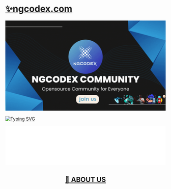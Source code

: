 # [✨ngcodex.com](https://ngcodex.com)
<img src="https://github.com/NGcodeX/.github/blob/main/profile/private/NGcodeX.gif?raw=true"></a>

[![Typing SVG](https://readme-typing-svg.herokuapp.com?font=Fira+Code&size=24&color=%2336BCF7&lines=🖐join+us)](https://ngcodex.com/dev-session/#newuser)
<div align="center">
<a href="https://github.com/NGcodeX"><img src="https://raw.githubusercontent.com/NGcodeX/.github/6205e8c42ce025798b3f1f7c70b1be4db70a4822/profile/NGcodexOverall.svg"/></a>
</div>

<div align="center">

## [🔮 ABOUT US](https://github.com/NGcodeX/NGcodeX-Community)
</div>
